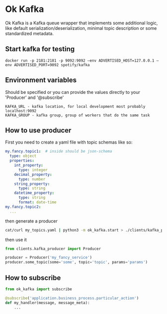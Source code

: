 # Ok Kafka

Ok Kafka is a Kafka queue wrapper that implements some additional logic, like
default serialization/deserialization, minimal topic description or some
standardized metadata.

## Start kafka for testing
`docker run -p 2181:2181 -p 9092:9092 —env ADVERTISED_HOST=127.0.0.1 —env ADVERTISED_PORT=9092 spotify/kafka`

## Environment variables
Should be specified or you can provide the values directly to your 'Producer' and '@subscribe'
```
KAFKA_URL - kafka location, for local development most probably localhost:9092
KAFKA_GROUP - kafka group, group of workers that do the same task
```

## How to use producer
First you need to create a yaml file with topic schemas like so:
```yaml
my.fancy.topic1:  # inside should be json-schema
  type: object
  properties:
    int_property:
      type: integer
    decimal_property:
      type: number
    string_property:
      type: string
    datetime_property:
      type: string
      format: date-time
my.fancy.topic2:
  ...
```

then generate a producer
```sh
cat/curl my_topics.yaml | python3 -m ok_kafka.start > ./clients/kafka_producer.py
```

then use it
```python
from clients.kafka_producer import Producer

producer = Producer('my_fancy_service')
producer.some_topic(some='some', topic='topic', params='params')
```

## How to subscribe
```python
from ok_kafka import subscribe

@subscribe('application.business_process.particular_action')
def my_handler(message, message_meta):
    ...
```
